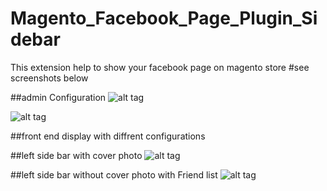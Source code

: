 # Magento_Facebook_Page_Plugin_Sidebar
This extension help to show your facebook page on magento store
#see screenshots below

##admin Configuration
![alt tag](http://lkwebtools.com/mage/screentwo.png)

![alt tag](http://lkwebtools.com/mage/screenone.png)

##front end display with diffrent configurations

##left side bar with cover photo
![alt tag](http://lkwebtools.com/mage/screenfour.png)

##left side bar without cover photo with Friend list
![alt tag](http://lkwebtools.com/mage/screenthree.png)
